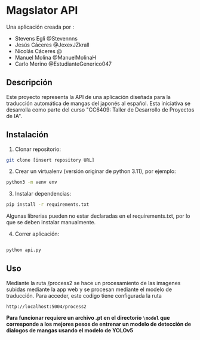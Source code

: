 # Magslator API

Una aplicación creada por :

- Stevens Egli @Stevennns
- Jesús Cáceres @JexexJZkrall
- Nicolás Cáceres @
- Manuel Molina @ManuelMolinaH
- Carlo Merino @EstudianteGenerico047

## Descripción

Este proyecto representa la API de una aplicación diseñada para la traducción automática de mangas del japonés al español. Esta iniciativa se desarrolla como parte del curso "CC6409: Taller de Desarrollo de Proyectos de IA".

## Instalación

1. Clonar repositorio:

```bash
git clone [insert repository URL]
```

2. Crear un virtualenv (versión originar de python 3.11), por ejemplo:

```bash
python3 -m venv env
```

3. Instalar dependencias:

```bash
pip install -r requirements.txt
```

Algunas librerias pueden no estar declaradas en el requirements.txt, por lo que se deben instalar manualmente.



4. Correr aplicación:

```bash

python api.py

`````

## Uso

Mediante la ruta /process2 se hace un procesamiento de las imagenes subidas mediante la app web y se procesan mediante el modelo de traducción. Para acceder, este codigo tiene configurada la ruta

`http://localhost:5004/process2`

**Para funcionar requiere un archivo .pt en el directorio `\model` que corresponde a los mejores pesos de entrenar un modelo de detección de dialogos de mangas usando el modelo de YOLOv5**
